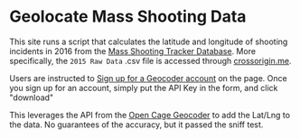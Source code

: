 # Geolocate Mass Shooting Data

This site runs a script that calculates the latitude and longitude of shooting incidents in 2016 from the <a href="http://shootingtracker.com/"
   target="_blank">Mass Shooting Tracker Database</a>.  More specifically, the `2015 Raw Data` .csv file is accessed through [crossorigin.me](http://crossorigin.me/).

Users are instructed to <a href="https://developer.opencagedata.com/signup?plan_ids" target="_blank">Sign up for a Geocoder account</a> on the page.  Once you sign up for an account, simply put the API Key in the form, and click "download"</p>



This leverages the API from the [Open Cage Geocoder](http://geocoder.opencagedata.com/) to add the Lat/Lng to the data. No guarantees of the accuracy, but it passed the sniff test.  
